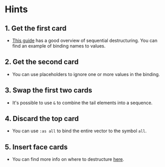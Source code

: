 # Hints

## 1. Get the first card

- [This guide][destructuring_resource] has a good overview of sequential destructuring. You can find an example of binding names to values.

## 2. Get the second card

- You can use placeholders to ignore one or more values in the binding.

## 3. Swap the first two cards

- It's possible to use `&` to combine the tail elements into a sequence.

## 4. Discard the top card

- You can use `:as all` to bind the entire vector to the symbol `all`.

## 5. Insert face cards

- You can find more info on where to destructure [here][where-to-destructure].

[destructuring_resource]: https://clojure.org/guides/destructuring#_sequential_destructuring
[where-to-destructure]: https://clojure.org/guides/destructuring#_where_to_destructure